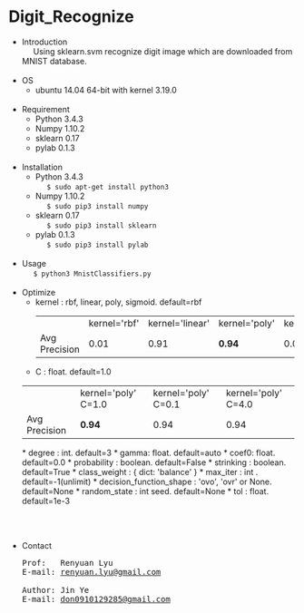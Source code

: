# Digit_Recognize
* Introduction
<br>&nbsp;&nbsp;&nbsp;&nbsp;
Using sklearn.svm recognize digit image which are downloaded from MNIST database.
<br><br>
* OS
  * ubuntu 14.04 64-bit with kernel 3.19.0
<br><br>
* Requirement
  * Python 3.4.3
  * Numpy 1.10.2
  * sklearn 0.17
  * pylab 0.1.3
  <br><br>
* Installation
  * Python 3.4.3
  <br>&nbsp;&nbsp;&nbsp;&nbsp;
  `$ sudo apt-get install python3`
  * Numpy 1.10.2
  <br>&nbsp;&nbsp;&nbsp;&nbsp;
  `$ sudo pip3 install numpy`
  * sklearn 0.17
  <br>&nbsp;&nbsp;&nbsp;&nbsp;
  `$ sudo pip3 install sklearn`
  * pylab 0.1.3
  <br>&nbsp;&nbsp;&nbsp;&nbsp;
  `$ sudo pip3 install pylab`
<br><br>
* Usage
 <br>&nbsp;&nbsp;&nbsp;&nbsp;
 `$ python3 MnistClassifiers.py`
<br><br>
* Optimize
  * kernel : rbf, linear, poly, sigmoid. default=rbf
	  <table>
	    <tr>
	      <td></td>
	      <td>kernel='rbf'</td>
	      <td>kernel='linear'</td>
	      <td>kernel='poly'</td>
	      <td>kernel='sigmoid'</td>
	    </tr>
	    <tr>
	      <td>Avg Precision</td>
	      <td>0.01</td>
	      <td>0.91</td>
	      <td><strong>0.94</strong></td>
				<td>0.01</td>
	    </tr>
	  </table>
  * C : float. default=1.0
  <table>
    <tr>
      <td></td>
			<td>kernel='poly' C=1.0</td>
      <td>kernel='poly' C=0.1</td>
			<td>kernel='poly' C=4.0</td>
    </tr>
    <tr>
      <td>Avg Precision</td>
			<td><strong>0.94</strong></td>
      <td>0.94</td>
      <td>0.94</td>
    </tr>
  </table>
  * degree : int. default=3
  * gamma: float. default=auto
  * coef0: float. default=0.0
  * probability : boolean. default=False
  * strinking : boolean. default=True
  * class_weight : { dict: 'balance' }
  * max_iter : int . default=-1(unlimit)
  * decision_function_shape : 'ovo', 'ovr' or None. default=None
  * random_state : int seed. default=None
  * tol : float. default=1e-3
<br><br>
* Contact
  <pre>
  Prof:   Renyuan Lyu
  E-mail: <a href='mailto:renyuan.lyu@gmail.com'>renyuan.lyu@gmail.com</a>
  
  Author: Jin Ye
  E-mail: <a href='mailto:don0910129285@gmail.com'>don0910129285@gmail.com</a>
  </pre>
